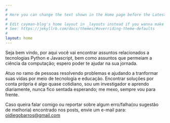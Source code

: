 ```yaml
---
#
# Here you can change the text shown in the Home page before the Latest Posts section.
#
# Edit cayman-blog's home layout in _layouts instead if you wanna make some changes
# See: https://jekyllrb.com/docs/themes/#overriding-theme-defaults
#
layout: home
---
```


Seja bem vindo, por aqui você vai encontrar assuntos relacionados a tecnologias Python e Javascript, bem como assuntos que permeiam a ciência da computação; espero poder te ajudar na sua jornada. 

Atuo no ramo de pessoas resolvendo problemas e ajudando a tranformar suas vidas por meio de tecnologia e educação. Encontrar soluções por conta própria é algo quase cotidiano, sou um investigador e aprendo diariamente, nunca fico sentada esperando; me mexo, sempre vou para frente.

Caso queira falar comigo ou reportar sobre algum erro/falha(ou sugestão de melhoria) encontrado nos posts, envie um e-mail para: oidiegobarros@gmail.com

